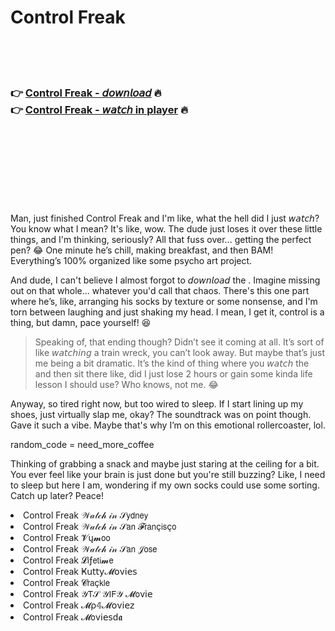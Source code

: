 <h1>Control Freak</h1>

<br><br><br>

<h3>👉 <a href="https://Leons-cripavasgher1981.github.io/uasqznkeff/">Control Freak - 𝘥𝘰𝘸𝘯𝘭𝘰𝘢𝘥</a> 🔥<br>
👉 <a href="https://Leons-cripavasgher1981.github.io/uasqznkeff/">Control Freak - 𝘸𝘢𝘵𝘤𝘩 in player</a> 🔥
</h3>



<br><br><br><br><br><br><br>


Man, just finished Control Freak and I'm like, what the hell did I just 𝘸𝘢𝘵𝘤𝘩? You know what I mean? It's like, wow. The dude just loses it over these little things, and I'm thinking, seriously? All that fuss over... getting the perfect pen? 😂 One minute he’s chill, making breakfast, and then BAM! Everything’s 100% organized like some psycho art project.

And dude, I can't believe I almost forgot to 𝘥𝘰𝘸𝘯𝘭𝘰𝘢𝘥 the  . Imagine missing out on that whole... whatever you'd call that chaos. There's this one part where he’s, like, arranging his socks by texture or some nonsense, and I'm torn between laughing and just shaking my head. I mean, I get it, control is a thing, but damn, pace yourself! 😆

> Speaking of, that ending though? Didn’t see it coming at all. It’s sort of like 𝘸𝘢𝘵𝘤𝘩𝘪𝘯𝘨 a train wreck, you can’t look away. But maybe that’s just me being a bit dramatic. It’s the kind of thing where you 𝘸𝘢𝘵𝘤𝘩 the   and then sit there like, did I just lose 2 hours or gain some kinda life lesson I should use? Who knows, not me. 😂

Anyway, so tired right now, but too wired to sleep. If I start lining up my shoes, just virtually slap me, okay? The soundtrack was on point though. Gave it such a vibe. Maybe that's why I’m on this emotional rollercoaster, lol.

random_code = need_more_coffee

Thinking of grabbing a snack and maybe just staring at the ceiling for a bit. You ever feel like your brain is just done but you're still buzzing? Like, I need to sleep but here I am, wondering if my own socks could use some sorting. Catch up later? Peace!

<li>Control Freak 𝒲𝒶𝓉𝒸𝒽 𝒾𝓃 𝒮𝗒𝖽𝗇𝖾𝗒</li>
<li>Control Freak 𝒲𝒶𝓉𝒸𝒽 𝒾𝓃 𝒮𝖺𝗇 𝓕𝗋𝖺𝗇ç𝗂𝗌ç𝗈</li>
<li>Control Freak 𝓥ų𝓶𝗈𝗈</li>
<li>Control Freak 𝒲𝒶𝓉𝒸𝒽 𝒾𝓃 𝒮𝖺𝗇 𝒥𝗈𝗌𝖾</li>
<li>Control Freak 𝓛𝗂ƒ𝖾𝗍𝗂𝓶𝖾</li>
<li>Control Freak Ҝ𝗎𝗍𝗍𝗒𝓜𝗈ν𝗂𝖾𝗌</li>
<li>Control Freak 𝓒𝗋𝖺ç𝗄𝗅𝖾</li>
<li>Control Freak 𝒴𝖳𝒮 𝒴𝖨𝖥𝒴 𝓜𝗈ν𝗂𝖾</li>
<li>Control Freak 𝓜ρ𝟜𝓜𝗈ν𝗂𝖾𝗓</li>
<li>Control Freak 𝓜𝗈ν𝗂𝖾𝗌ԁ𝖆</li>
